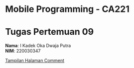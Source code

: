 # Mobile Programming - CA221
# Tugas Pertemuan 09

**Nama**: I Kadek Oka Dwaja Putra  
**NIM**: 220030347

[Tampilan Halaman Comment](assets/capture-tugas09.png)